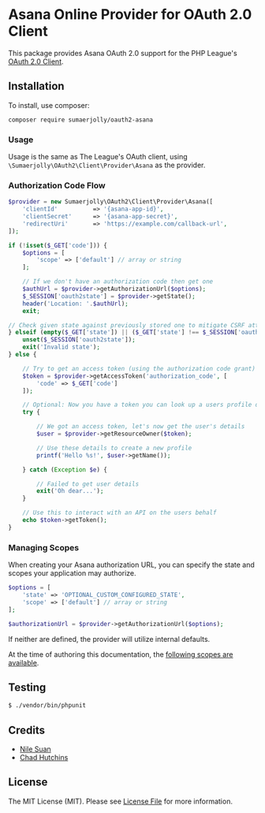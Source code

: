# Asana Online Provider for OAuth 2.0 Client

This package provides Asana OAuth 2.0 support for the PHP League's [OAuth 2.0 Client](https://github.com/thephpleague/oauth2-client).

## Installation

To install, use composer:

```
composer require sumaerjolly/oauth2-asana
```

### Usage

Usage is the same as The League's OAuth client, using `\Sumaerjolly\OAuth2\Client\Provider\Asana` as the provider.

### Authorization Code Flow

```php
$provider = new Sumaerjolly\OAuth2\Client\Provider\Asana([
    'clientId'          => '{asana-app-id}',
    'clientSecret'      => '{asana-app-secret}',
    'redirectUri'       => 'https://example.com/callback-url',
]);

if (!isset($_GET['code'])) {
    $options = [
        'scope' => ['default'] // array or string
    ];

    // If we don't have an authorization code then get one
    $authUrl = $provider->getAuthorizationUrl($options);
    $_SESSION['oauth2state'] = $provider->getState();
    header('Location: '.$authUrl);
    exit;

// Check given state against previously stored one to mitigate CSRF attack
} elseif (empty($_GET['state']) || ($_GET['state'] !== $_SESSION['oauth2state'])) {
    unset($_SESSION['oauth2state']);
    exit('Invalid state');
} else {

    // Try to get an access token (using the authorization code grant)
    $token = $provider->getAccessToken('authorization_code', [
        'code' => $_GET['code']
    ]);

    // Optional: Now you have a token you can look up a users profile data
    try {

        // We got an access token, let's now get the user's details
        $user = $provider->getResourceOwner($token);

        // Use these details to create a new profile
        printf('Hello %s!', $user->getName());

    } catch (Exception $e) {

        // Failed to get user details
        exit('Oh dear...');
    }

    // Use this to interact with an API on the users behalf
    echo $token->getToken();
}
```

### Managing Scopes

When creating your Asana authorization URL, you can specify the state and scopes your application may authorize.

```php
$options = [
    'state' => 'OPTIONAL_CUSTOM_CONFIGURED_STATE',
    'scope' => ['default'] // array or string
];

$authorizationUrl = $provider->getAuthorizationUrl($options);
```

If neither are defined, the provider will utilize internal defaults.

At the time of authoring this documentation, the [following scopes are available](https://developers.asana.com/docs/oauth).

## Testing

```bash
$ ./vendor/bin/phpunit
```

## Credits

- [Nile Suan](https://github.com/nilesuan)
- [Chad Hutchins](https://github.com/chadhutchins)

## License

The MIT License (MIT). Please see [License File](https://github.com/multidimension-al/oauth2-shopify/blob/master/LICENSE) for more information.

